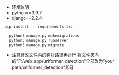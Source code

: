 - 环境说明
- python==3.9.7 
- django==2.2.4

```bash
pip install -r requirements.txt
```

```bash
  python3 manage.py makemigrations 
  python3 manage.py runserver
  python3 manage.py migrate
```

- 注意修改文件内的绝对路径再运行  将文件夹内的"F:/web_app/uniformer_detection"全部改为"your path/uniformer_detection"即可


